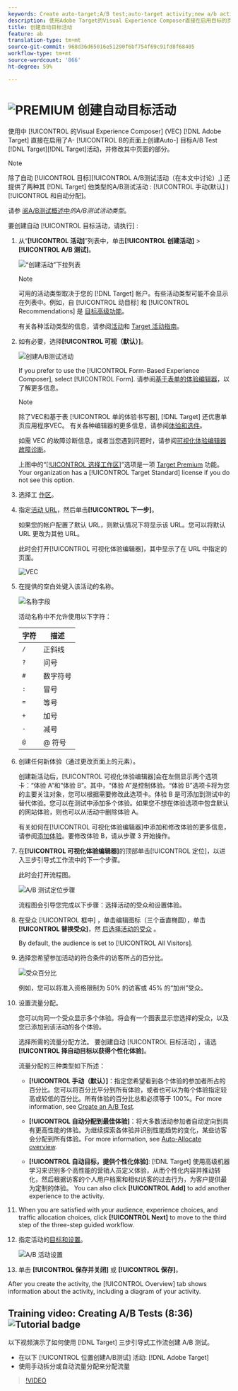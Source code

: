 ```yaml
---
keywords: Create auto-target;A/B test;auto-target activity;new a/b activity;auto target;auto-target for personalized experiences;personalized
description: 使用Adobe Target的Visual Experience Composer直接在启用目标的页面上创建自动分配A/B测试活动，并修改目标中页面的部分。
title: 创建自动目标活动
feature: ab
translation-type: tm+mt
source-git-commit: 968d36d65016e51290f6bf754f69c91fd8f68405
workflow-type: tm+mt
source-wordcount: '866'
ht-degree: 59%

---
```



# ![PREMIUM](/help/assets/premium.png) 创建自动目标活动

使用中 [!UICONTROL 的Visual Experience Composer] (VEC) [!DNL Adobe Target] 直接在启用了A- [!UICONTROL B的页面上创建Auto-] 目标A/B Test [!DNL Target][!DNL Target]活动，并修改其中页面的部分。

>[!NOTE]
>
>除了自动 [!UICONTROL 目标][!UICONTROL A/B测试活动（在本文中讨论）,] 还提供了两种其 [!DNL Target] 他类型的A/B测试活动  : [!UICONTROL 手动(默认] ) [!UICONTROL 和自动分配]。
>
>请参 [阅A/B测试概述中](/help/c-activities/t-test-ab/test-ab.md#types)*的A/B测试活动类型*。

要创建自动 [!UICONTROL 目标活动，请执行] :

1. 从“**[!UICONTROL 活动]**”列表中，单击&#x200B;**[!UICONTROL 创建活动]** > **[!UICONTROL A/B 测试]**。

   ![“创建活动”下拉列表](/help/c-activities/t-test-ab/t-test-create-ab/assets/ab_select-new.png)

   >[!NOTE]
   >
   >可用的活动类型取决于您的 [!DNL Target] 帐户。有些活动类型可能不会显示在列表中。例如，自 [!UICONTROL 动目标] 和 [!UICONTROL Recommendations] 是 [目标高级功能](/help/c-intro/intro.md#premium)。
   >
   >有关各种活动类型的信息，请参阅[活动](/help/c-activities/activities.md)和 [Target 活动指南](/help/c-activities/target-activities-guide.md)。

1. 如有必要，选择&#x200B;**[!UICONTROL 可视（默认）]**。

   ![创建A/B测试活动](/help/c-activities/t-test-ab/t-test-create-ab/assets/create-ab.png)

   If you prefer to use the [!UICONTROL Form-Based Experience Composer], select [!UICONTROL Form]. 请参阅[基于表单的体验编辑器](/help/c-experiences/form-experience-composer.md)，以了解更多信息。

   >[!NOTE]
   >
   >除了VEC和基于表 [!UICONTROL 单的体验书写器], [!DNL Target] 还优惠单页应用程序VEC。 有关各种编辑器的更多信息，请参阅[体验和选件](/help/c-experiences/experiences.md)。
   >
   >如需 VEC 的故障诊断信息，或者当您遇到问题时，请参阅[可视化体验编辑器故障诊断](/help/c-experiences/c-visual-experience-composer/r-troubleshoot-composer/troubleshoot-composer.md)。
   >
   >上图中的“[[!UICONTROL 选择工作区]](/help/administrating-target/c-user-management/property-channel/property-channel.md)”选项是一项 [Target Premium](/help/c-intro/intro.md) 功能。Your organization has a [!UICONTROL Target Standard] license if you do not see this option.

1. 选择工 [作区](/help/administrating-target/c-user-management/property-channel/property-channel.md)。

1. 指定[活动 URL](/help/c-activities/t-test-ab/t-test-create-ab/ab-activity-url.md)，然后单击&#x200B;**[!UICONTROL 下一步]**。

   如果您的帐户配置了默认 URL，则默认情况下将显示该 URL。您可以将默认 URL 更改为其他 URL。

   此时会打开[!UICONTROL 可视化体验编辑器]，其中显示了在 URL 中指定的页面。

   ![VEC](/help/c-activities/t-test-ab/t-test-create-ab/assets/vec-new.png)

1. 在提供的空白处键入该活动的名称。

   ![名称字段](/help/c-activities/t-test-ab/t-test-create-ab/assets/ab_newname-new.png)

   活动名称中不允许使用以下字符：

   | 字符 | 描述 |
   |--- |--- |
   | `/` | 正斜线 |
   | `?` | 问号 |
   | `#` | 数字符号 |
   | `:` | 冒号 |
   | `=` | 等号 |
   | `+` | 加号 |
   | `-` | 减号 |
   | `@` | @ 符号 |

1. 创建任何新体验（通过更改页面上的元素）。

   创建新活动后，[!UICONTROL 可视化体验编辑器]会在左侧显示两个选项卡：“体验 A”和“体验 B”。其中，“体验 A”是控制体验。“体验 B”选项卡将为您的主要关注对象，您可以根据需要修改此选项卡。体验 B 是可添加到测试中的替代体验。您可以在测试中添加多个体验。如果您不想在体验选项中包含默认的网站体验，则也可以从活动中删除体验 A。

   有关如何在[!UICONTROL 可视化体验编辑器]中添加和修改体验的更多信息，请参阅[添加体验](/help/c-activities/t-test-ab/t-test-create-ab/ab-add-experience.md)。要修改体验 B，请从步骤 3 开始操作。

1. 在&#x200B;**[!UICONTROL 可视化体验编辑器]**&#x200B;的顶部单击[!UICONTROL 定位]，以进入三步引导式工作流中的下一个步骤。

   此时会打开流程图。

   ![A/B 测试定位步骤](/help/c-activities/t-test-ab/t-test-create-ab/assets/ab_flow-new.png)

   流程图会引导您完成以下步骤：选择活动的受众和设置体验。

1. 在受众 [!UICONTROL 框中] ，单击编辑图标（三个垂直椭圆），单击 **[!UICONTROL 替换受众]**，然 [后选择活动的受众](/help/c-activities/t-test-ab/t-test-create-ab/ab-audience.md) 。

   By default, the audience is set to [!UICONTROL All Visitors].

1. 选择您希望参加活动的符合条件的访客所占的百分比。

   ![受众百分比](/help/c-activities/t-test-ab/t-test-create-ab/assets/audperc-new.png)

   例如，您可以将准入资格限制为 50% 的访客或 45% 的“加州”受众。

1. 设置流量分配。

   您可以向同一个受众显示多个体验。将会有一个图表显示您选择的受众，以及您已添加到该活动的各个体验。

   选择所需的流量分配方法。 要创建自动 [!UICONTROL 目标活动] ，请选 **[!UICONTROL 择自动目标以获得个性化体验]**。

   流量分配的三种类型如下所述：

   * **[!UICONTROL 手动（默认）]**：指定您希望看到各个体验的参加者所占的百分比。您可以将百分比平分到所有体验，或者也可以为每个体验指定较高或较低的百分比。所有体验的百分比总和必须等于 100%。For more information, see [Create an A/B Test](/help/c-activities/t-test-ab/t-test-create-ab/test-create-ab.md).

   * **[!UICONTROL 自动分配到最佳体验]**：将大多数活动参加者自动定向到具有更高性能的体验。为继续探索各体验并识别性能趋势的变化，某些访客会分配到所有体验。For more information, see [Auto-Allocate overview](/help/c-activities/automated-traffic-allocation/automated-traffic-allocation.md).

   * **[!UICONTROL 自动目标，提供个性化体验]**: [!DNL Target] 使用高级机器学习来识别多个高性能的营销人员定义体验，从而个性化内容并推动转化，然后根据访客的个人用户档案和相似访客的过去行为，为客户提供最为定制的体验。
   You can also click **[!UICONTROL Add]** to add another experience to the activity.

1. When you are satisfied with your audience, experience choices, and traffic allocation choices, click **[!UICONTROL Next]** to move to the third step of the three-step guided workflow.

1. 指定活动的[目标和设置](/help/c-activities/t-test-ab/t-test-create-ab/ab-goals-and-settings.md)。

   ![A/B 活动设置](/help/c-activities/t-test-ab/t-test-create-ab/assets/ab_settings-new.png)

1. 单击 **[!UICONTROL 保存并关闭]** 或 **[!UICONTROL 保存]**。

After you create the activity, the [!UICONTROL Overview] tab shows information about the activity, including a diagram of your activity.

## Training video: Creating A/B Tests (8:36) ![Tutorial badge](/help/assets/tutorial.png)

以下视频演示了如何使用 [!DNL Target] 三步引导式工作流创建 A/B 测试。

* 在以下 [!UICONTROL 位置创建A/B测试] 活动: [!DNL Adobe Target]
* 使用手动拆分或自动流量分配来分配流量

>[!VIDEO](https://video.tv.adobe.com/v/17391)